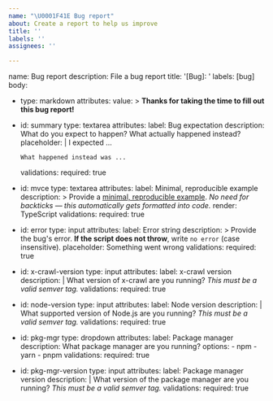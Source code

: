 ```yaml
---
name: "\U0001F41E Bug report"
about: Create a report to help us improve
title: ''
labels: ''
assignees: ''

---
```


name: Bug report
description: File a bug report
title: '[Bug]: '
labels: [bug]
body:
  - type: markdown
    attributes:
      value: >
        **Thanks for taking the time to fill out this bug report!**

  - id: summary
    type: textarea
    attributes:
      label: Bug expectation
      description: What do you expect to happen? What actually happened instead?
      placeholder: |
        I expected ...

        What happened instead was ...
    validations:
      required: true
  - id: mvce
    type: textarea
    attributes:
      label: Minimal, reproducible example
      description: >
        Provide a [minimal, reproducible
        example](https://stackoverflow.com/help/minimal-reproducible-example).
        *No need for backticks — this automatically gets formatted into code.*
      render: TypeScript
    validations:
      required: true
  - id: error
    type: input
    attributes:
      label: Error string
      description: >
        Provide the bug's error. **If the script
        does not throw**, write `no error` (case insensitive).
      placeholder: Something went wrong
    validations:
      required: true
  - id: x-crawl-version
    type: input
    attributes:
      label: x-crawl version
      description: |
        What version of x-crawl are you running? *This must be a valid semver
        tag.*
    validations:
      required: true
  - id: node-version
    type: input
    attributes:
      label: Node version
      description: |
        What supported version of Node.js are you running? *This must be a valid
        semver tag.*
    validations:
      required: true
  - id: pkg-mgr
    type: dropdown
    attributes:
      label: Package manager
      description: What package manager are you running?
      options:
        - npm
        - yarn
        - pnpm
    validations:
      required: true
  - id: pkg-mgr-version
    type: input
    attributes:
      label: Package manager version
      description: |
        What version of the package manager are you running? *This must be a
        valid semver tag.*
    validations:
      required: true
